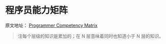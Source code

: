 # 程序员能力矩阵

原文地址： [Programmer Competency Matrix](http://sijinjoseph.com/programmer-competency-matrix/)

> 注每个层级的知识是累加的；在 N 层意味着同时也知道小于 N 层的知识。



